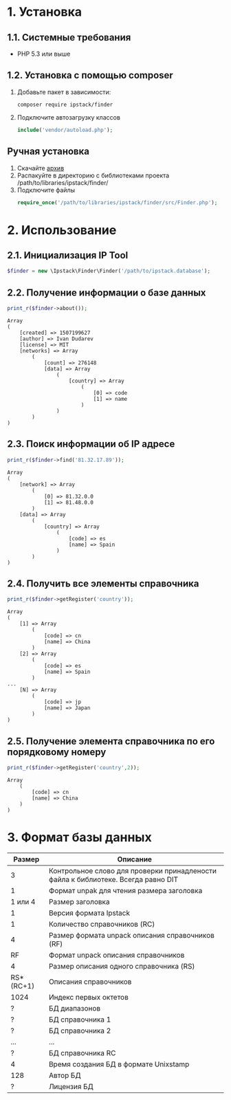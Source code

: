 # 1. Установка

## 1.1. Системные требования
* PHP 5.3 или выше

## 1.2. Установка с помощью composer
1. Добавьте пакет в зависимости:
    ```text
    composer require ipstack/finder
    ```
2. Подключите автозагрузку классов
    ```php
    include('vendor/autoload.php');
    ```
## Ручная установка
1. Скачайте [архив](https://github.com/ipstack/finder/archive/v1.0.0.zip)
2. Распакуйте в директорию с библиотеками проекта /path/to/libraries/ipstack/finder/
3. Подключите файлы
    ```php
    require_once('/path/to/libraries/ipstack/finder/src/Finder.php');
    ```

# 2. Использование

## 2.1. Инициализация IP Tool
```php
$finder = new \Ipstack\Finder\Finder('/path/to/ipstack.database');
```

## 2.2. Получение информации о базе данных
```php
print_r($finder->about());
```
```text
Array
(
    [created] => 1507199627
    [author] => Ivan Dudarev
    [license] => MIT
    [networks] => Array
        (
            [count] => 276148
            [data] => Array
                (
                    [country] => Array
                        (
                            [0] => code
                            [1] => name
                        )
                )
        )
)
```
## 2.3. Поиск информации об IP адресе
```php
print_r($finder->find('81.32.17.89'));
```
```text
Array
(
    [network] => Array
        (
            [0] => 81.32.0.0
            [1] => 81.48.0.0
        )
    [data] => Array
        (
            [country] => Array
                (
                    [code] => es
                    [name] => Spain
                )
        )
)
```

## 2.4. Получить все элементы справочника
```php
print_r($finder->getRegister('country'));
```
```text
Array
(
    [1] => Array
        (
            [code] => cn
            [name] => China
        )
    [2] => Array
        (
            [code] => es
            [name] => Spain
        )
...
    [N] => Array
        (
            [code] => jp
            [name] => Japan
        )
)
```

## 2.5. Получение элемента справочника по его порядковому номеру
```php
print_r($finder->getRegister('country',2));
```
```text
Array
    (
        [code] => cn
        [name] => China
    )
)
```

# 3. Формат базы данных

|Размер|Описание|
|---|---|
|3|Контрольное слово для проверки принадлености файла к библиотеке. Всегда равно DIT|
|1|Формат unpak для чтения размера заголовка|
|1 или 4|Размер заголовка|
|1|Версия формата Ipstack|
|1|Количество справочников (RC)|
|4|Размер формата unpack описания справочников (RF)|
|RF|Формат unpack описания справочников|
|4|Размер описания одного справочника (RS)|
|RS*(RC+1)|Описания справочников|
|1024|Индекс первых октетов|
|?|БД диапазонов|
|?|БД справочника 1|
|?|БД справочника 2|
|...|...|
|?|БД справочника RC|
|4|Время создания БД в формате Unixstamp|
|128|Автор БД|
|?|Лицензия БД|
